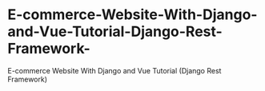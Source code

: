 # E-commerce-Website-With-Django-and-Vue-Tutorial-Django-Rest-Framework-
E-commerce Website With Django and Vue Tutorial (Django Rest Framework)

